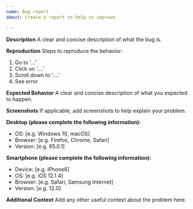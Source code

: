 ```yaml
---
name: Bug report
about: Create a report to help us improve

---
```


**Description**
A clear and concise description of what the bug is.

**Reproduction**
Steps to reproduce the behavior:
1. Go to '...'
2. Click on '....'
3. Scroll down to '....'
4. See error

**Expected Behavior**
A clear and concise description of what you expected to happen.

**Screenshots**
If applicable, add screenshots to help explain your problem.

**Desktop (please complete the following information):**
 - OS: [e.g. Windows 10, macOS]
 - Browser: [e.g. Firefox, Chrome, Safari]
 - Version: [e.g. 65.0.1]

**Smartphone (please complete the following information):**
 - Device: [e.g. iPhone6]
 - OS: [e.g. iOS 12.1.4]
 - Browser: [e.g. Safari, Samsung Internet]
 - Version: [e.g. 12.0]

**Additional Context**
Add any other useful context about the problem here.
